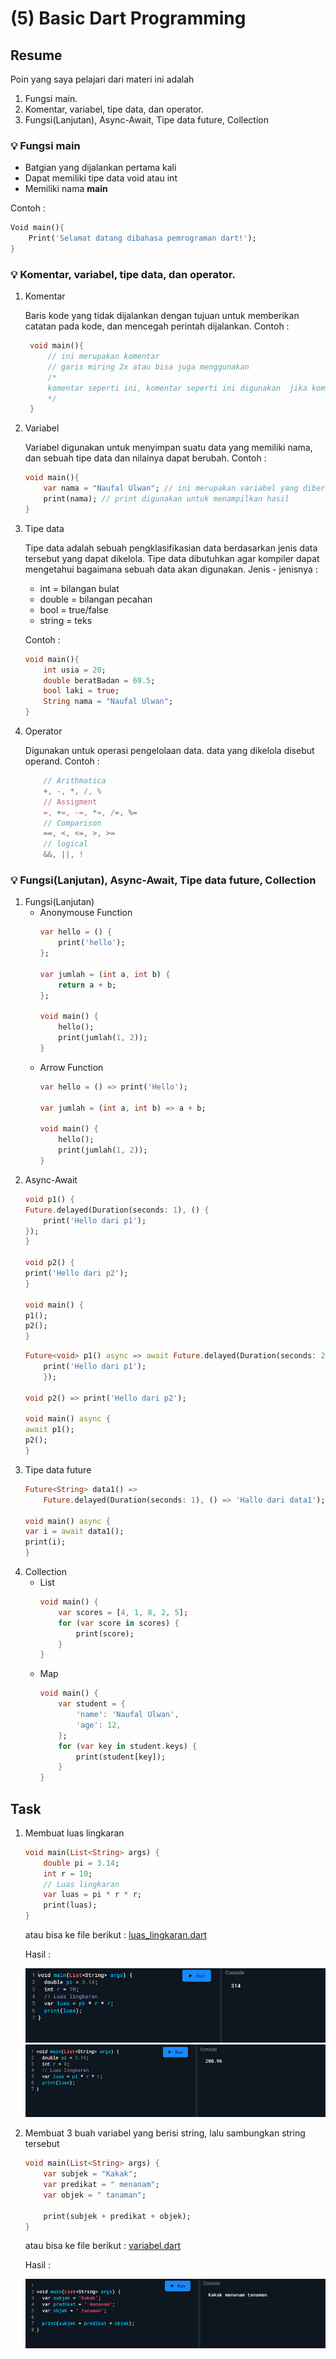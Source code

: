 # (5) Basic Dart Programming

## Resume

Poin yang saya pelajari dari materi ini adalah
1. Fungsi main.
2. Komentar, variabel, tipe data, dan operator.
3. Fungsi(Lanjutan), Async-Await, Tipe data future, Collection

### 💡 Fungsi main
- Batgian yang dijalankan pertama kali
- Dapat memiliki tipe data void atau int
- Memiliki nama <b>main</b>

Contoh : 
``` dart
Void main(){
    Print('Selamat datang dibahasa pemrograman dart!');
}
```
### 💡 Komentar, variabel, tipe data, dan operator.

1. Komentar 
   
   Baris kode yang tidak dijalankan dengan tujuan untuk memberikan catatan pada kode, dan mencegah perintah dijalankan. Contoh :
   ``` dart
    void main(){
        // ini merupakan komentar
        // garis miring 2x atau bisa juga menggunakan
        /*
        komentar seperti ini, komentar seperti ini digunakan  jika komentar dengan line banyak
        */
    }
   ```

2. Variabel
   
   Variabel digunakan untuk menyimpan suatu data yang memiliki nama, dan sebuah tipe data dan nilainya dapat berubah. Contoh :
   ``` dart
   void main(){
       var nama = "Naufal Ulwan"; // ini merupakan variabel yang diberi suatu nilai dengan tipe data default string
       print(nama); // print digunakan untuk menampilkan hasil
   }
   ```

3. Tipe data
   
   Tipe data adalah sebuah pengklasifikasian data berdasarkan jenis data tersebut yang dapat dikelola. Tipe data dibutuhkan agar kompiler dapat mengetahui bagaimana sebuah data akan digunakan. Jenis - jenisnya :
   * int = bilangan bulat
   * double = bilangan pecahan
   * bool = true/false
   * string = teks
    
    Contoh :
    ``` dart
    void main(){
        int usia = 20;
        double beratBadan = 69.5;
        bool laki = true;
        String nama = "Naufal Ulwan";
    }
    ```

4. Operator
   
   Digunakan untuk operasi pengelolaan data. data yang dikelola disebut operand. Contoh :
   ``` javascript
       // Arithmatica
       +, -, *, /, %
       // Assigment 
       =, +=, -=, *=, /=, %=
       // Comparison
       ==, <, <=, >, >=
       // logical
       &&, ||, !
   ```

### 💡 Fungsi(Lanjutan), Async-Await, Tipe data future, Collection
1. Fungsi(Lanjutan)
   - Anonymouse Function
        ``` dart
        var hello = () {
            print('hello');
        };

        var jumlah = (int a, int b) {
            return a + b;
        };

        void main() {
            hello();
            print(jumlah(1, 2));
        }
        ```
   - Arrow Function
        ``` dart
        var hello = () => print('Hello');

        var jumlah = (int a, int b) => a + b;

        void main() {
            hello();
            print(jumlah(1, 2));
        }
        ```
2. Async-Await
    ``` dart
    void p1() {
    Future.delayed(Duration(seconds: 1), () {
        print('Hello dari p1');
    });
    }

    void p2() {
    print('Hello dari p2');
    }

    void main() {
    p1();
    p2();
    }   
    ```
    ``` dart
    Future<void> p1() async => await Future.delayed(Duration(seconds: 2), () {
        print('Hello dari p1');
        });

    void p2() => print('Hello dari p2');

    void main() async {
    await p1();
    p2();
    }
    ```
3. Tipe data future
    ``` dart
    Future<String> data1() =>
        Future.delayed(Duration(seconds: 1), () => 'Hallo dari data1');

    void main() async {
    var i = await data1();
    print(i);
    }
    ```
4. Collection
   - List
       ``` dart
       void main() {
           var scores = [4, 1, 8, 2, 5];
           for (var score in scores) {
               print(score);
           }
       }
       ``` 
   - Map
       ``` dart
       void main() {
           var student = {
               'name': 'Naufal Ulwan',
               'age': 12,
           };
           for (var key in student.keys) {
               print(student[key]);
           }
       }
       ```
## Task
1. Membuat luas lingkaran

    ``` dart
    void main(List<String> args) {
        double pi = 3.14;
        int r = 10;
        // Luas lingkaran
        var luas = pi * r * r;
        print(luas);
    }
    ```
    atau bisa ke file berikut : 
    [luas_lingkaran.dart](praktikum/luas_lingkaran.dart)

    Hasil : 

    ![luas_lingkaran](screenshots/hasil%20code%20luas_lingkaran.png)
    ![luas_lingkaran2](screenshots/hasil%20code%20luas_lingkaran2.png)

2. Membuat 3 buah variabel yang berisi string, lalu sambungkan string tersebut

    ``` dart
    void main(List<String> args) {
        var subjek = "Kakak";
        var predikat = " menanam";
        var objek = " tanaman";

        print(subjek + predikat + objek);
    }
    ```

    atau bisa ke file berikut :
    [variabel.dart](praktikum/Variabel.dart)

    Hasil :
    
    ![variabel](screenshots/Hasil%20code%20variabel.png) 
